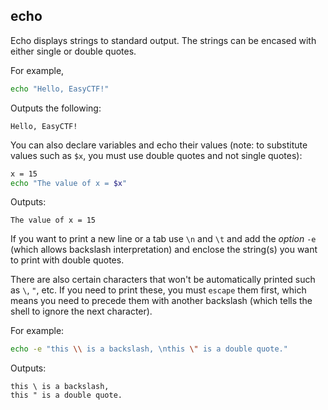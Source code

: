 ## echo

Echo displays strings to standard output. The strings can be encased with either single or double quotes.

For example,

```bash
echo "Hello, EasyCTF!"
```
	
Outputs the following:

```
Hello, EasyCTF!
```
	
You can also declare variables and echo their values (note: to substitute values such as `$x`, you must use double quotes and not single quotes):

```bash
x = 15
echo "The value of x = $x"
```
	
Outputs:

```
The value of x = 15
```

If you want to print a new line or a tab use `\n` and `\t` and add the *option* `-e` (which allows backslash interpretation) and enclose the string(s) you want to print with double quotes.

There are also certain characters that won't be automatically printed such as `\`, `"`, etc. If you need to print these, you must `escape` them first, which means you need to precede them with another backslash (which tells the shell to ignore the next character). 


For example:

```bash
echo -e "this \\ is a backslash, \nthis \" is a double quote."
```

Outputs:

```
this \ is a backslash,
this " is a double quote.
```
